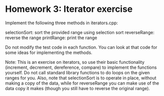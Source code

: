 # Homework 3: Iterator exercise

Implement the following three methods in iterators.cpp:

   selectionSort: sort the provided range using selection sort
   reverseRange: reverse the range
   printRange: print the range

Do not modify the test code in each function. You can look at that code for some ideas for implementing the methods.

Note: This is an exercise on iterators, so use their basic functionality (increment, decrement, dereference, compare) to implement the functions yourself. Do not call standard library functions to do loops on the given ranges for you. 
Also, note that selectionSort is to operate in place, without making a copy of the data, while for reverseRange you can make use of the data copy it makes (though you still have to reverse the original range).
